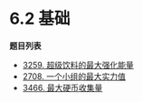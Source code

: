 # 6.2 基础

**题目列表**

- [3259. 超级饮料的最大强化能量](https://leetcode.cn/problems/maximum-energy-boost-from-two-drinks/description/)
- [2708. 一个小组的最大实力值](https://leetcode.cn/problems/maximum-strength-of-a-group/description/)
- [3466. 最大硬币收集量](https://leetcode.cn/problems/maximum-coin-collection/description/)
